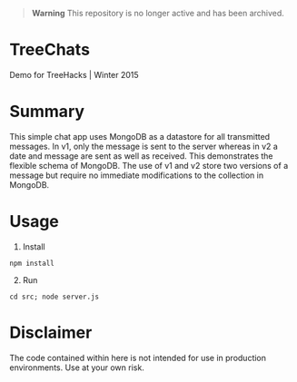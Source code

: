 > **Warning**
> This repository is no longer active and has been archived.

# TreeChats
Demo for TreeHacks | Winter 2015

# Summary
This simple chat app uses MongoDB as a datastore for all transmitted messages. In v1, only the message is sent to the server whereas in v2 a date and message are sent as well as received. This demonstrates the flexible schema of MongoDB. The use of v1 and v2 store two versions of a message but require no immediate modifications to the collection in MongoDB.

# Usage

1. Install

```
npm install
```
    
2. Run

```
cd src; node server.js
```

# Disclaimer
The code contained within here is not intended for use in production environments. Use at your own risk.
